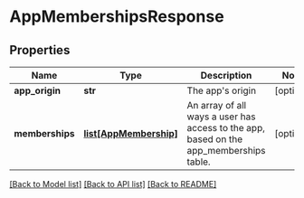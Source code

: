 # AppMembershipsResponse

## Properties
Name | Type | Description | Notes
------------ | ------------- | ------------- | -------------
**app_origin** | **str** | The app&#x27;s origin | [optional] 
**memberships** | [**list[AppMembership]**](AppMembership.md) | An array of all ways a user has access to the app, based on the app_memberships table. | [optional] 

[[Back to Model list]](../README.md#documentation-for-models) [[Back to API list]](../README.md#documentation-for-api-endpoints) [[Back to README]](../README.md)

